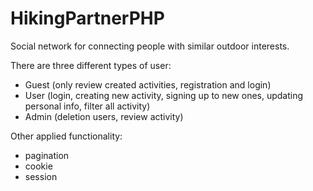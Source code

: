 # HikingPartnerPHP

Social network for connecting people with similar outdoor interests.

There are three different types of user:
 - Guest (only review created activities, registration and login)
 - User (login, creating new activity, signing up to new ones, updating 
 personal info, filter all activity)
 - Admin (deletion users, review activity)

Other applied functionality:
 - pagination
 - cookie
 - session